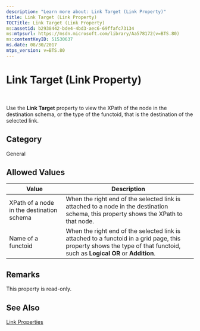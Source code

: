 ```yaml
---
description: "Learn more about: Link Target (Link Property)"
title: Link Target (Link Property)
TOCTitle: Link Target (Link Property)
ms:assetid: b2938442-bde4-4bd3-aec6-69ffafc73134
ms:mtpsurl: https://msdn.microsoft.com/library/Aa578172(v=BTS.80)
ms:contentKeyID: 51530637
ms.date: 08/30/2017
mtps_version: v=BTS.80
---
```


# Link Target (Link Property)

 

Use the **Link Target** property to view the XPath of the node in the destination schema, or the type of the functoid, that is the destination of the selected link.

## Category

General

## Allowed Values

<table>
<thead>
<tr class="header">
<th>Value</th>
<th>Description</th>
</tr>
</thead>
<tbody>
<tr class="odd">
<td>XPath of a node in the destination schema</td>
<td>When the right end of the selected link is attached to a node in the destination schema, this property shows the XPath to that node.</td>
</tr>
<tr class="even">
<td>Name of a functoid</td>
<td>When the right end of the selected link is attached to a functoid in a grid page, this property shows the type of that functoid, such as <strong>Logical OR</strong> or <strong>Addition</strong>.</td>
</tr>
</tbody>
</table>


## Remarks

This property is read-only.

## See Also

[Link Properties](link-properties.md)

